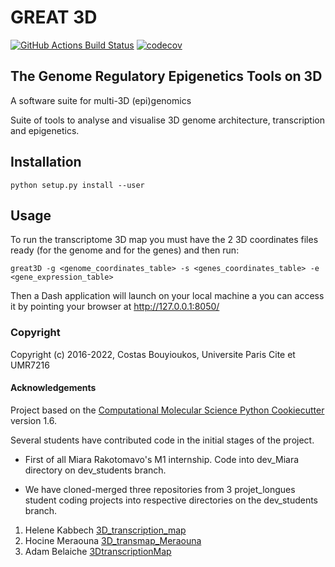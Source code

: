 # GREAT 3D
[![GitHub Actions Build Status](https://github.com/cbouyio/parisepigenetics/workflows/CI/badge.svg)](https://github.com/parisepigenetics/great_3d/actions?query=workflow%3ACI)
[![codecov](https://codecov.io/gh/REPLACE_WITH_OWNER_ACCOUNT/great_3D/branch/master/graph/badge.svg)](https://codecov.io/gh/REPLACE_WITH_OWNER_ACCOUNT/great_3D/branch/master)

## The Genome Regulatory Epigenetics Tools on 3D

A software suite for multi-3D (epi)genomics

Suite of tools to analyse and visualise 3D genome architecture, transcription and epigenetics.

## Installation

```python setup.py install --user```

## Usage
To run the transcriptome 3D map you must have the 2 3D coordinates files ready (for the genome and for the genes) and then run:

```great3D -g <genome_coordinates_table> -s <genes_coordinates_table> -e <gene_expression_table>```


Then a Dash application will launch on your local machine a you can access it by pointing your browser at http://127.0.0.1:8050/


### Copyright

Copyright (c) 2016-2022, Costas Bouyioukos, Universite Paris Cite et UMR7216


#### Acknowledgements

Project based on the
[Computational Molecular Science Python Cookiecutter](https://github.com/molssi/cookiecutter-cms) version 1.6.

Several students have contributed code in the initial stages of the project.

- First of all Miara Rakotomavo's M1 internship. Code into dev_Miara directory on dev_students branch.

- We have cloned-merged three repositories from 3 projet_longues student coding projects into respective directories on the dev_students branch.

1. Helene Kabbech [3D_transcription_map](https://github.com/kabhel/3D_transcription_map)
2. Hocine Meraouna [3D_transmap_Meraouna](https://github.com/hocinebib/3D_transmap_Meraouna)
3. Adam Belaiche [3DtranscriptionMap](https://github.com/toontun/3DTranscriptionMap)
